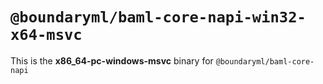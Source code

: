 # `@boundaryml/baml-core-napi-win32-x64-msvc`

This is the **x86_64-pc-windows-msvc** binary for `@boundaryml/baml-core-napi`
